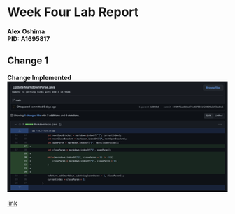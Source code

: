 
# Week Four Lab Report
**Alex Oshima**  
**PID: A1695817**

## Change 1

**Change Implemented**
![Image](Images/Lab-2/CodeChange1.png)

[link]()

